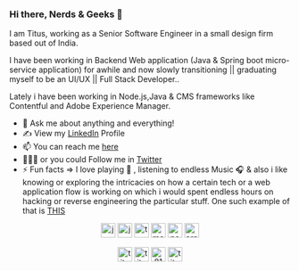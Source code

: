 ### Hi there, Nerds & Geeks 👋

<!--
**TitusRobyK/TitusRobyK** is a ✨ _special_ ✨ repository because its `README.md` (this file) appears on your GitHub profile.

Here are some ideas to get you started:

- 🔭 I’m currently working on ...
- 🌱 I’m currently learning ...
- 👯 I’m looking to collaborate on ...
- 🤔 I’m looking for help with ...
- 💬 Ask me about ...
- 📫 How to reach me: ...
- 😄 Pronouns: ...
- ⚡ Fun fact: ...
-->
I am Titus, working as a Senior Software Engineer in a small design firm based out of India. 

I have been working in Backend Web application (Java & Spring boot micro-service application) for awhile and now slowly transitioning || graduating myself to be an UI/UX || Full Stack Developer..

Lately i have been working in Node.js,Java & CMS frameworks like Contentful and Adobe Experience Manager.

- 💬 Ask me about anything and everything! 
- ✍ View my [LinkedIn](https://www.linkedin.com/in/titusrobyk/) Profile
- 📫 You can reach me [here](mailto:titusrobyk@gmail.com)
- 👨🏻‍💻 or you could Follow me in [Twitter](https://twitter.com/TitusRobyK)
- ⚡ Fun facts => I love playing 🎹 , listening to endless Music 🎧 & also i like knowing or exploring the intricacies on how a certain tech or a web application flow is working on which i would spent endless hours on hacking or reverse engineering the particular stuff. One such example of that is [ THIS ](http://follow-the-white-rabbit.netlify.app/)

<p align="center">
        <img
        src="https://konpa.github.io/devicon/devicon.git/icons/java/java-original-wordmark.svg" alt="java" width="26"
        height="26" /> <img src="https://konpa.github.io/devicon/devicon.git/icons/javascript/javascript-original.svg"
        alt="javascript" width="26" height="26" /> <img
        src="https://konpa.github.io/devicon/devicon.git/icons/typescript/typescript-original.svg" alt="typescript"
        width="26" height="26" /> <img
        src="https://konpa.github.io/devicon/devicon.git/icons/mongodb/mongodb-original-wordmark.svg" alt="mongodb"
        width="26" height="26" /> <img
        src="https://seeklogo.com/images/N/nodejs-logo-FBE122E377-seeklogo.com.png" alt="nodejs"
        width="26" height="26" /> <img
        src="https://fiverr-res.cloudinary.com/images/q_auto,f_auto/gigs/125637031/original/dd2e18bdf6b41b12fdb53436339e9b9a85e37970/do-plsql-job-for-you.png" alt="oracle" width="26"
        height="26" /></p>
<p align="center">
    <a href="https://twitter.com/titusrobyk" target="_blank"><img align="center"
            src="https://cdn.jsdelivr.net/npm/simple-icons@3.0.1/icons/twitter.svg" alt="titusrobyk" height="26"
            width="26" /></a>
    <a href="https://linkedin.com/in/titusrobyk" target="_blank"><img align="center"
            src="https://cdn.jsdelivr.net/npm/simple-icons@3.0.1/icons/linkedin.svg" alt="titusrobyk" height="26"
            width="26" /></a>
    <a href="https://stackoverflow.com/users/8180066/titus-roby-k" target="_blank"><img align="center"
            src="https://cdn.jsdelivr.net/npm/simple-icons@3.0.1/icons/stackoverflow.svg" alt="8180066/titus-roby-k"
            height="26" width="26" /></a>
    <a href="https://instagram.com/titus_roby.k" target="_blank"><img align="center"
            src="https://cdn.jsdelivr.net/npm/simple-icons@3.0.1/icons/instagram.svg" alt="titus_roby.k" height="26"
            width="26" /></a>
</p>
